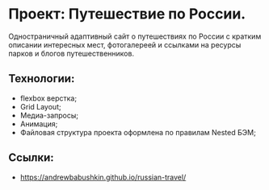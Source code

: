 # Проект: Путешествие по России.

Одностраничный адаптивный сайт о путешествиях по России с кратким описании интересных мест, фотогалереей и ссылками на ресурсы парков и блогов путешественников. 

## Технологии:

 * flexbox верстка;
 * Grid Layout;
 * Медиа-запросы;
 * Анимация;
 * Файловая структура проекта оформлена по правилам Nested БЭМ;

## Ссылки:

 * https://andrewbabushkin.github.io/russian-travel/


